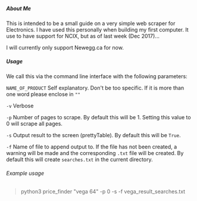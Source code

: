 ##### About Me
This is intended to be a small guide on a very simple web scraper for Electronics.
I have used this personally when building my first computer.
It use to have support for NCIX, but as of last week (Dec 2017)...

I will currently only support Newegg.ca for now.

##### Usage
We call this via the command line interface with the following parameters:

`NAME_OF_PRODUCT` Self explanatory. Don't be too specific. If it is more than one word please enclose in `""`

`-v` Verbose

`-p` Number of pages to scrape. By default this will be 1. Setting this value to 0 will scrape all pages.

`-s` Output result to the screen (prettyTable). By default this will be `True`.

`-f` Name of file to append output to. If the file has not been created, a warning will be made and the corresponding `.txt` file will be created.
By default this will create `searches.txt` in the current directory.

###### Example usage
> python3 price_finder "vega 64" -p 0 -s -f vega_result_searches.txt
